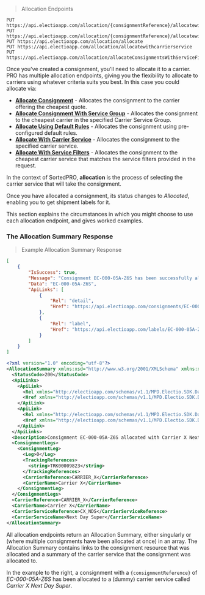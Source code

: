 > Allocation Endpoints
```
PUT https://api.electioapp.com/allocation/{consignmentReference}/allocatewithcheapestquote
PUT https://api.electioapp.com/allocation/{consignmentReference}/allocatewithservicegroup/{mpdCarrierServiceGroupReference}
PUT https://api.electioapp.com/allocation/allocate
PUT https://api.electioapp.com/allocation/allocatewithcarrierservice
PUT https://api.electioapp.com/allocation/allocateConsignmentsWithServiceFilters
```

Once you've created a consignment, you'll need to allocate it to a carrier. PRO has multiple allocation endpoints, giving you the flexibility to allocate to carriers using whatever criteria suits you best. In this case you could allocate via:

* **[Allocate Consignment](https://docs.electioapp.com/#/api/AllocateConsignment)** - Allocates the consignment to the carrier offering the cheapest quote.
* **[Allocate Consignment With Service Group](https://docs.electioapp.com/#/api/AllocateConsignmentWithServiceGroup)** - Allocates the consignment to the cheapest carrier in the specified Carrier Service Group.
* **[Allocate Using Default Rules](https://docs.electioapp.com/#/api/AllocateUsingDefaultRules)** - Allocates the consignment using pre-configured default rules.
* **[Allocate With Carrier Service](https://docs.electioapp.com/#/api/AllocateWithCarrierService)** - Allocates the consignment to the specified carrier service.
* **[Allocate With Service Filters](https://docs.electioapp.com/#/api/AllocateWithServiceFilters)** - Allocates the consignment to the cheapest carrier service that matches the service filters provided in the request.

<aside class="info">
  In the context of SortedPRO, <strong>allocation</strong> is the process of selecting the carrier service that will take the consignment.
</aside>

Once you have allocated a consignment, its status changes to *Allocated*, enabling you to get shipment labels for it.

This section explains the circumstances in which you might choose to use each allocation endpoint, and gives worked examples.

### The Allocation Summary Response

> Example Allocation Summary Response
```json
[
    {
        "IsSuccess": true,
        "Message": "Consignment EC-000-05A-Z6S has been successfully allocated with Carrier X Next Day Super for shipping on 25/04/2019 16:00:00 +00:00",
        "Data": "EC-000-05A-Z6S",
        "ApiLinks": [
            {
                "Rel": "detail",
                "Href": "https://api.electioapp.com/consignments/EC-000-05A-Z6S"
            },
            {
                "Rel": "label",
                "Href": "https://api.electioapp.com/labels/EC-000-05A-Z6S"
            }
        ]
    }
]
```
```xml
<?xml version="1.0" encoding="utf-8"?>
<AllocationSummary xmlns:xsd="http://www.w3.org/2001/XMLSchema" xmlns:xsi="http://www.w3.org/2001/XMLSchema-instance" xmlns="http://electioapp.com/schemas/v1.1/MPD.Electio.SDK.DataTypes.Consignments">
  <StatusCode>200</StatusCode>
  <ApiLinks>
    <ApiLink>
      <Rel xmlns="http://electioapp.com/schemas/v1.1/MPD.Electio.SDK.DataTypes.Common">Link</Rel>
      <Href xmlns="http://electioapp.com/schemas/v1.1/MPD.Electio.SDK.DataTypes.Common">https://api.electioapp.com/consignments/EC-000-05A-Z6S</Href>
    </ApiLink>
    <ApiLink>
      <Rel xmlns="http://electioapp.com/schemas/v1.1/MPD.Electio.SDK.DataTypes.Common">Label</Rel>
      <Href xmlns="http://electioapp.com/schemas/v1.1/MPD.Electio.SDK.DataTypes.Common">https://api.electioapp.com/labels/EC-000-05A-Z6S</Href>
    </ApiLink>
  </ApiLinks>
  <Description>Consignment EC-000-05A-Z6S allocated with Carrier X Next Day Super successfully.</Description>
  <ConsignmentLegs>
    <ConsignmentLeg>
      <Leg>0</Leg>
      <TrackingReferences>
        <string>TRK00009823</string>
      </TrackingReferences>
      <CarrierReference>CARRIER_X</CarrierReference>
      <CarrierName>Carrier X</CarrierName>
    </ConsignmentLeg>
  </ConsignmentLegs>
  <CarrierReference>CARRIER_X</CarrierReference>
  <CarrierName>Carrier X</CarrierName>
  <CarrierServiceReference>CX_NDS</CarrierServiceReference>
  <CarrierServiceName>Next Day Super</CarrierServiceName>
</AllocationSummary>
```

All allocation endpoints return an Allocation Summary, either singularly or (where multiple consignments have been allocated at once) in an array. The Allocation Summary contains links to the consignment resource that was allocated and a summary of the carrier service that the consignment was allocated to.

In the example to the right, a consignment with a `{consignmentReference}` of _EC-000-05A-Z6S_ has been allocated to a (dummy) carrier service called _Carrier X Next Day Super_.